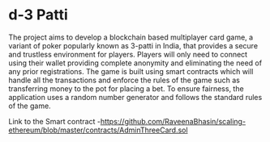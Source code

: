 # d-3 Patti

The project aims to develop a blockchain based multiplayer card game, a variant of poker popularly known as 3-patti in India, that provides a secure and trustless environment for players.
Players will only need to connect using their wallet providing complete anonymity and eliminating the need of any prior registrations. The game is built using smart contracts which will handle all the transactions and enforce the rules of the game such as transferring money to the pot for placing a bet. To ensure fairness, the application uses a random number generator and follows the standard rules of the game.

Link to the Smart contract -https://github.com/RaveenaBhasin/scaling-ethereum/blob/master/contracts/AdminThreeCard.sol

